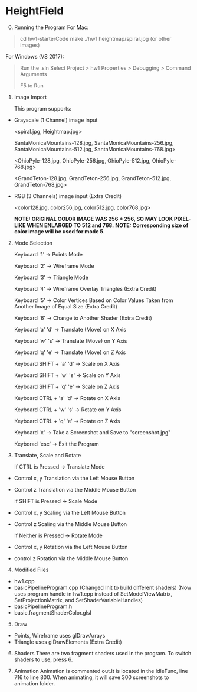 # HeightField

0. Running the Program
   For Mac:
> cd hw1-starterCode
> make
> ./hw1 heightmap/spiral.jpg (or other images)

For Windows (VS 2017):
> Run the .sln
> Select Project > hw1 Properties > Debugging > Command Arguments
>
> F5 to Run

1. Image Import 

   This program supports:

- Grayscale (1 Channel) image input

  <spiral.jpg, Heightmap.jpg>

  SantaMonicaMountains-128.jpg, SantaMonicaMountains-256.jpg, SantaMonicaMountains-512.jpg, SantaMonicaMountains-768.jpg>

  <OhioPyle-128.jpg, OhioPyle-256.jpg, OhioPyle-512.jpg, OhioPyle-768.jpg>

  <GrandTeton-128.jpg, GrandTeton-256.jpg, GrandTeton-512.jpg, GrandTeton-768.jpg>

- RGB (3 Channels) image input (Extra Credit)  

  <color128.jpg, color256.jpg, color512.jpg, color768.jpg>

  **NOTE: ORIGINAL COLOR IMAGE WAS 256 * 256, SO MAY LOOK PIXEL-LIKE WHEN ENLARGED TO 512 and 768.**
  **NOTE: Corresponding size of color image will be used for mode 5.**

2. Mode Selection

   Keyboard '1' -> Points Mode

   Keyboard '2' -> Wireframe Mode

   Keyboard '3' -> Triangle Mode

   Keyboard '4' -> Wireframe Overlay Triangles (Extra Credit)

   Keyboard '5' -> Color Vertices Based on Color Values Taken from Another Image of Equal Size  (Extra Credit)

   Keyboard '6' -> Change to Another Shader (Extra Credit)

   Keyboard 'a' 'd' -> Translate (Move) on X Axis

   Keyboard 'w' 's' -> Translate (Move) on Y Axis

   Keyboard 'q' 'e' -> Translate (Move) on Z Axis

   Keyboard SHIFT + 'a' 'd' -> Scale on X Axis

   Keyboard SHIFT + 'w' 's' -> Scale on Y Axis

   Keyboard SHIFT + 'q' 'e' -> Scale on Z Axis

   Keyboard CTRL + 'a' 'd' -> Rotate on X Axis

   Keyboard CTRL + 'w' 's' -> Rotate on Y Axis

   Keyboard CTRL + 'q' 'e' -> Rotate on Z Axis

   Keyboard 'x' -> Take a Screenshot and Save to "screenshot.jpg"

   Keyborad 'esc' -> Exit the Program

3. Translate, Scale and Rotate

   If CTRL is Pressed -> Translate Mode

- Control x, y Translation via the Left Mouse Button
- Control z Translation via the Middle Mouse Button

  If SHIFT is Pressed -> Scale Mode

- Control x, y Scaling via the Left Mouse Button
- Control z Scaling via the Middle Mouse Button

  If Neither is Pressed -> Rotate Mode

- Control x, y Rotation via the Left Mouse Button
- control z Rotation via the Middle Mouse Button

4. Modified Files

- hw1.cpp
- basicPipelineProgram.cpp 
  (Changed Init to build different shaders)
  (Now uses program handle in hw1.cpp instead of SetModelViewMatrix, SetProjectionMatrix, and SetShaderVariableHandles)
- basicPipelineProgram.h
- basic.fragmentShaderColor.glsl

5. Draw
- Points, Wireframe uses glDrawArrays
- Triangle uses glDrawElements (Extra Credit)

6. Shaders
  There are two fragment shaders used in the program.
  To switch shaders to use, press 6.

7. Animation
  Animation is commented out.It is located in the IdleFunc, line 716 to line 800. When animating, it will save 300 screenshots to animation folder.